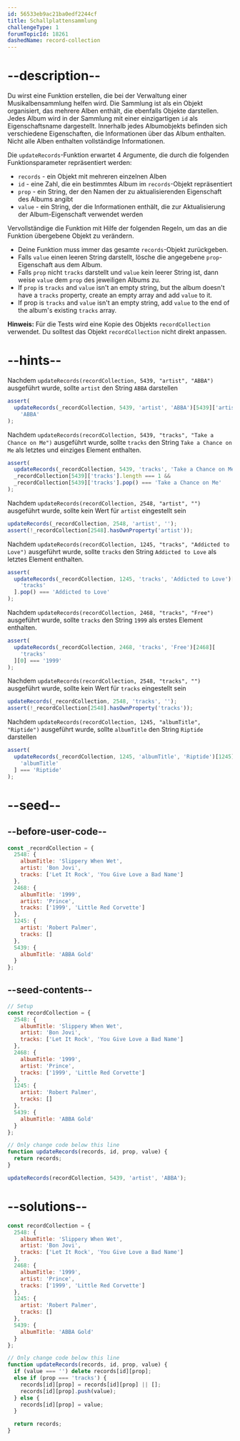 ```yaml
---
id: 56533eb9ac21ba0edf2244cf
title: Schallplattensammlung
challengeType: 1
forumTopicId: 18261
dashedName: record-collection
---
```


# --description--

Du wirst eine Funktion erstellen, die bei der Verwaltung einer Musikalbensammlung helfen wird. Die Sammlung ist als ein Objekt organisiert, das mehrere Alben enthält, die ebenfalls Objekte darstellen. Jedes Album wird in der Sammlung mit einer einzigartigen `id` als Eigenschaftsname dargestellt. Innerhalb jedes Albumobjekts befinden sich verschiedene Eigenschaften, die Informationen über das Album enthalten. Nicht alle Alben enthalten vollständige Informationen.

Die `updateRecords`-Funktion erwartet 4 Argumente, die durch die folgenden Funktionsparameter repräsentiert werden:

-   `records` - ein Objekt mit mehreren einzelnen Alben
-   `id` - eine Zahl, die ein bestimmtes Album im `records`-Objekt repräsentiert
-   `prop` - ein String, der den Namen der zu aktualisierenden Eigenschaft des Albums angibt
-   `value` - ein String, der die Informationen enthält, die zur Aktualisierung der Album-Eigenschaft verwendet werden

Vervollständige die Funktion mit Hilfe der folgenden Regeln, um das an die Funktion übergebene Objekt zu verändern.

-   Deine Funktion muss immer das gesamte `records`-Objekt zurückgeben.
-   Falls `value` einen leeren String darstellt, lösche die angegebene `prop`-Eigenschaft aus dem Album.
-   Falls `prop` nicht `tracks` darstellt und `value` kein leerer String ist, dann weise `value` dem `prop` des jeweiligen Albums zu.
-   If `prop` is `tracks` and `value` isn't an empty string, but the album doesn't have a `tracks` property, create an empty array and add `value` to it.
-   If prop is `tracks` and `value` isn't an empty string, add `value` to the end of the album's existing `tracks` array.

**Hinweis:** Für die Tests wird eine Kopie des Objekts `recordCollection` verwendet. Du solltest das Objekt `recordCollection` nicht direkt anpassen.

# --hints--

Nachdem `updateRecords(recordCollection, 5439, "artist", "ABBA")` ausgeführt wurde, sollte `artist` den String `ABBA` darstellen

```js
assert(
  updateRecords(_recordCollection, 5439, 'artist', 'ABBA')[5439]['artist'] ===
    'ABBA'
);
```

Nachdem `updateRecords(recordCollection, 5439, "tracks", "Take a Chance on Me")` ausgeführt wurde, sollte `tracks` den String `Take a Chance on Me` als letztes und einziges Element enthalten.

```js
assert(
  updateRecords(_recordCollection, 5439, 'tracks', 'Take a Chance on Me') &&
  _recordCollection[5439]['tracks'].length === 1 &&
  _recordCollection[5439]['tracks'].pop() === 'Take a Chance on Me'
);
```

Nachdem `updateRecords(recordCollection, 2548, "artist", "")` ausgeführt wurde, sollte kein Wert für `artist` eingestellt sein

```js
updateRecords(_recordCollection, 2548, 'artist', '');
assert(!_recordCollection[2548].hasOwnProperty('artist'));
```

Nachdem `updateRecords(recordCollection, 1245, "tracks", "Addicted to Love")` ausgeführt wurde, sollte `tracks` den String `Addicted to Love` als letztes Element enthalten.

```js
assert(
  updateRecords(_recordCollection, 1245, 'tracks', 'Addicted to Love')[1245][
    'tracks'
  ].pop() === 'Addicted to Love'
);
```

Nachdem `updateRecords(recordCollection, 2468, "tracks", "Free")` ausgeführt wurde, sollte `tracks` den String `1999` als erstes Element enthalten.

```js
assert(
  updateRecords(_recordCollection, 2468, 'tracks', 'Free')[2468][
    'tracks'
  ][0] === '1999'
);
```

Nachdem `updateRecords(recordCollection, 2548, "tracks", "")` ausgeführt wurde, sollte kein Wert für `tracks` eingestellt sein

```js
updateRecords(_recordCollection, 2548, 'tracks', '');
assert(!_recordCollection[2548].hasOwnProperty('tracks'));
```

Nachdem `updateRecords(recordCollection, 1245, "albumTitle", "Riptide")` ausgeführt wurde, sollte `albumTitle` den String `Riptide` darstellen

```js
assert(
  updateRecords(_recordCollection, 1245, 'albumTitle', 'Riptide')[1245][
    'albumTitle'
  ] === 'Riptide'
);
```

# --seed--

## --before-user-code--

```js
const _recordCollection = {
  2548: {
    albumTitle: 'Slippery When Wet',
    artist: 'Bon Jovi',
    tracks: ['Let It Rock', 'You Give Love a Bad Name']
  },
  2468: {
    albumTitle: '1999',
    artist: 'Prince',
    tracks: ['1999', 'Little Red Corvette']
  },
  1245: {
    artist: 'Robert Palmer',
    tracks: []
  },
  5439: {
    albumTitle: 'ABBA Gold'
  }
};
```

## --seed-contents--

```js
// Setup
const recordCollection = {
  2548: {
    albumTitle: 'Slippery When Wet',
    artist: 'Bon Jovi',
    tracks: ['Let It Rock', 'You Give Love a Bad Name']
  },
  2468: {
    albumTitle: '1999',
    artist: 'Prince',
    tracks: ['1999', 'Little Red Corvette']
  },
  1245: {
    artist: 'Robert Palmer',
    tracks: []
  },
  5439: {
    albumTitle: 'ABBA Gold'
  }
};

// Only change code below this line
function updateRecords(records, id, prop, value) {
  return records;
}

updateRecords(recordCollection, 5439, 'artist', 'ABBA');
```

# --solutions--

```js
const recordCollection = {
  2548: {
    albumTitle: 'Slippery When Wet',
    artist: 'Bon Jovi',
    tracks: ['Let It Rock', 'You Give Love a Bad Name']
  },
  2468: {
    albumTitle: '1999',
    artist: 'Prince',
    tracks: ['1999', 'Little Red Corvette']
  },
  1245: {
    artist: 'Robert Palmer',
    tracks: []
  },
  5439: {
    albumTitle: 'ABBA Gold'
  }
};

// Only change code below this line
function updateRecords(records, id, prop, value) {
  if (value === '') delete records[id][prop];
  else if (prop === 'tracks') {
    records[id][prop] = records[id][prop] || [];
    records[id][prop].push(value);
  } else {
    records[id][prop] = value;
  }

  return records;
}
```
